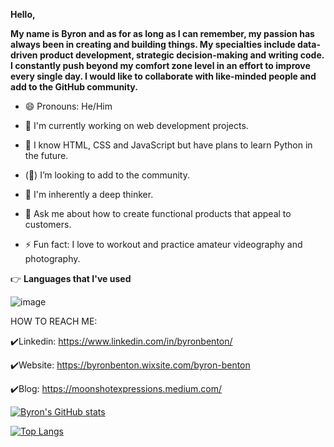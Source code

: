 **Hello,**

**My name is Byron and as for as long as I can remember, my passion has always been in creating and building things. My specialties include data-driven product development, strategic decision-making and writing code. I constantly push beyond my comfort zone level in an effort to improve every single day. I would like to collaborate with like-minded people and add to the GitHub community.**



* 😄 Pronouns: He/Him

* 🔭 I'm currently working on web development projects.

* 🌱 I know HTML, CSS and JavaScript but have plans to learn Python in the future.

* (👀) I’m looking to add to the community.

* 🤔 I'm inherently a deep thinker.
  
* 💬 Ask me about how to create functional products that appeal to customers. 

* ⚡ Fun fact: I love to workout and practice amateur videography and photography.

👉 **Languages that I've used**



![image](https://github.com/user-attachments/assets/a8e097e7-7c01-494f-97f2-9729106dc0e5)

HOW TO REACH ME:

✔️Linkedin: https://www.linkedin.com/in/byronbenton/

✔️Website: https://byronbenton.wixsite.com/byron-benton

✔️Blog: https://moonshotexpressions.medium.com/

[![Byron's GitHub stats](https://github-readme-stats.vercel.app/api?username=ByronBenton)](https://github.com/ByronBenton/github-readme-stats)

[![Top Langs](https://github-readme-stats.vercel.app/api/top-langs/?username=ByronBenton)](https://github.com/ByronBenton/github-readme-stats)

<!--
**ByronBenton/ByronBenton** is a ✨ _special_ ✨ repository because its `README.md` (this file) appears on your GitHub profile.

Here are some ideas to get you started:

- 🔭 I’m currently working on ...
- 🌱 I’m currently learning ...
- 👯 I’m looking to collaborate on ...
- 🤔 I’m looking for help with ...
- 💬 Ask me about ...
- 📫 How to reach me: ...
- 😄 Pronouns: ...
- ⚡ Fun fact: ...
-->
